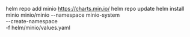 helm repo add minio https://charts.min.io/
helm repo update
helm install minio minio/minio
  --namespace minio-system \
  --create-namespace \
  -f helm/minio/values.yaml
